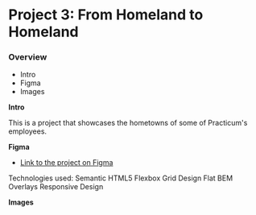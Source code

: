 # Project 3: From Homeland to Homeland
### Overview  
* Intro  
* Figma  
* Images  
  
**Intro**    
  
This is a project that showcases the hometowns of some of Practicum's employees. 
  
**Figma**  
  
* [Link to the project on Figma](https://www.figma.com/file/1zCYcflj6BJx5VqOvXU9nb/Sprint-3-From-Homeland-to-Homeland-desktop-mobile?node-id=0%3A1)  
  
Technologies used:
Semantic HTML5
Flexbox
Grid Design
Flat BEM
Overlays
Responsive Design

**Images**  
